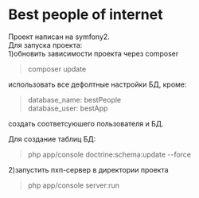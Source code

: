 Best people of internet
=========
Проект написан на symfony2.<br>
Для запуска проекта:<br>
1)обновить зависимости проекта через composer<br>
> composer update

 использовать все дефолтные настройки БД, кроме:<br>

>database_name: bestPeople<br>
 >database_user: bestApp<br>

 создать соответсуюшего пользователя и БД.<br>

 Для создание таблиц БД: <br>
> php app/console doctrine:schema:update --force <br>

2)запустить пхп-сервер в директории проекта<br>

>php app/console server:run